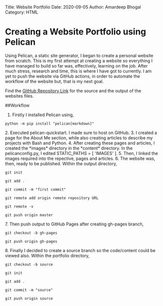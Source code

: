 Title: Website Portfolio
Date: 2020-09-05
Author: Amardeep Bhogal
Category: HTML

# Creating a Website Portfolio using Pelican

Using Pelican, a static site generator, I began to create a personal website from scratch. This is my first attempt at creating a website so everything I have managed to build so far was, effectively, learning on the job. After much stress, research and time, this is where I have got to currently. I am yet to push the website via GitHub actions, in order to automate the workflow of the website but, that is my next goal. 

Find the [GitHub Repository Link](https://github.com/AmarBhogal/amarbhogal.github.io) for the source and the output of the websites files. 

##Workflow  
1. Firstly I installed Pelican using,
<p><code>python -m pip install "pelican[markdown]"</code></p>
2. Executed pelican-quickstart. I made sure to host on GitHub. 
3. I created a page for the About Me section, while also creating articles to describe my projects with Bash and Python.
4. After creating these pages and articles, I created the *images* directory in the *content* directory. In the pelicanconfig.py, I edited STATIC_PATHS = [ 'IMAGES' ].
5. Then, I linked the images required into the repective, pages and articles. 
6. The website was, then, ready to be published. Within the output directory, 
<p><code>git init
<br>git add .
<br>git commit -m "first commit"
<br>git remote add origin remote repository URL
<br>git remote -v
<br>git push origin master</code></p>
7. Then push output to GitHub Pages after creating gh-pages branch,
<p><code>git checkout -b gh-pages
<br>git push origin gh-pages</code></p>
8. Finally I decided to create a source branch so the code/content could be viewed also. Within the portfolio directory,
<p><code>git checkout -b source
<br>git init
<br>git add .
<br>git commit -m "source"
<br>git push origin source</code></p>
